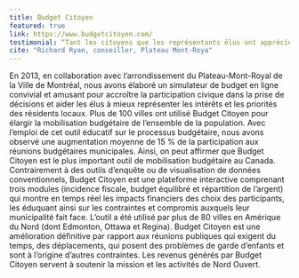 ```yaml
---
title: Budget Citoyen
featured: true
link: https://www.budgetcitoyen.com/
testimonial: “Tant les citoyens que les représentants élus ont apprécié les aspects de sensibilisation et d’éducation de **Budget Citoyen**, qui les aident à mieux comprendre le processus budgétaire et les difficultés inhérentes à la prise de décisions dans l’atteinte de l’équilibre budgétaire. La question n’est plus de dépenser des milliers de dollars sur trois ans afin qu’un petit groupe d’intervenants sélects puisse ensuite voter sur la manière de dépenser deux millions de dollars."
cite: "Richard Ryan, conseiller, Plateau Mont-Roya"
---
```

En 2013, en collaboration avec l’arrondissement du Plateau-Mont-Royal de la Ville de Montréal, nous avons élaboré un simulateur de budget en ligne convivial et amusant pour accroître la participation civique dans la prise de décisions et aider les élus à mieux représenter les intérêts et les priorités des résidents locaux. Plus de 100 villes ont utilisé Budget Citoyen pour élargir la mobilisation budgétaire de l’ensemble de la population. Avec l’emploi de cet outil éducatif sur le processus budgétaire, nous avons observé une augmentation moyenne de 15 % de la participation aux réunions budgétaires municipales. Ainsi, on peut affirmer que Budget Citoyen est le plus important outil de mobilisation budgétaire au Canada. Contrairement à des outils d’enquête ou de visualisation de données conventionnels, Budget Citoyen est une plateforme interactive comprenant trois modules (incidence fiscale, budget équilibré et répartition de l’argent) qui montre en temps réel les impacts financiers des choix des participants, les éduquant ainsi sur les contraintes et compromis auxquels leur municipalité fait face. L’outil a été utilisé par plus de 80 villes en Amérique du Nord (dont Edmonton, Ottawa et Regina). Budget Citoyen est une amélioration définitive par rapport aux réunions publiques qui exigent du temps, des déplacements, qui posent des problèmes de garde d’enfants et sont à l’origine d’autres contraintes. Les revenus générés par Budget Citoyen servent à soutenir la mission et les activités de Nord Ouvert.
